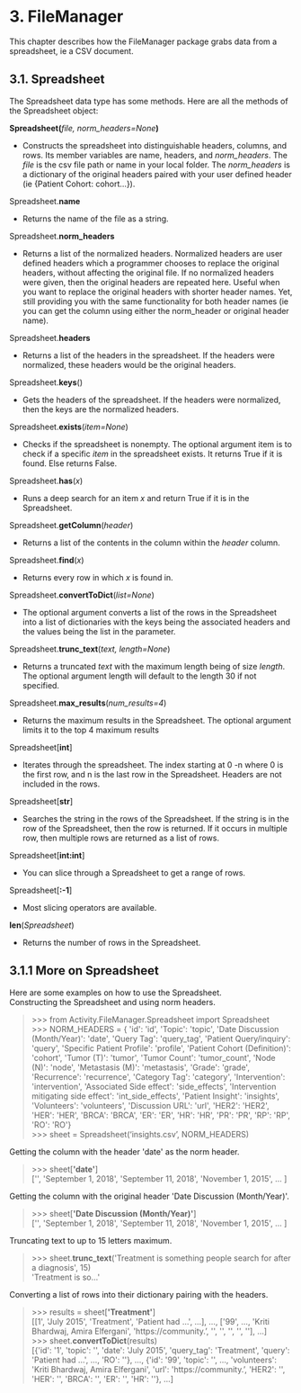 #
# 3. FileManager

This chapter describes how the FileManager package grabs data from a spreadsheet, ie a CSV document.

## 3.1. Spreadsheet

The Spreadsheet data type has some methods. Here are all the methods of the Spreadsheet object:

**Spreadsheet(**_file, norm\_headers=None_**)**

* Constructs the spreadsheet into distinguishable headers, columns, and rows. Its member variables are name, headers, and _norm\_headers_. The _file_ is the csv file path or name in your local folder. The _norm\_headers_ is a dictionary of the original headers paired with your user defined header (ie {Patient Cohort: cohort…}).

Spreadsheet.**name**

* Returns the name of the file as a string.

Spreadsheet.**norm\_headers**

* Returns a list of the normalized headers. Normalized headers are user defined headers which a programmer chooses to replace the original headers, without affecting the original file. If no normalized headers were given, then the original headers are repeated here. Useful when you want to replace the original headers with shorter header names. Yet, still providing you with the same functionality for both header names (ie you can get the column using either the norm\_header or original header name).

Spreadsheet.**headers**

* Returns a list of the headers in the spreadsheet. If the headers were normalized, these headers would be the original headers.

Spreadsheet.**keys**()

* Gets the headers of the spreadsheet. If the headers were normalized, then the keys are the normalized headers.

Spreadsheet.**exists**(_item=None_)

* Checks if the spreadsheet is nonempty. The optional argument item is to check if a specific _item_ in the spreadsheet exists. It returns True if it is found. Else returns False.

Spreadsheet.**has**(_x_)

* Runs a deep search for an item _x_ and return True if it is in the Spreadsheet.

Spreadsheet.**getColumn**(_header_)

* Returns a list of the contents in the column within the _header_ column.

Spreadsheet.**find**(_x_)

* Returns every row in which _x_ is found in.

Spreadsheet.**convertToDict**(_list=None_)

* The optional argument converts a list of the rows in the Spreadsheet into a list of dictionaries with the keys being the associated headers and the values being the list in the parameter.

Spreadsheet.**trunc\_text**(_text, length=None_)

* Returns a truncated _text_ with the maximum length being of size _length_. The optional argument length will default to the length 30 if not specified.

Spreadsheet.**max\_results**(_num\_results=4_)

* Returns the maximum results in the Spreadsheet. The optional argument limits it to the top 4 maximum results

Spreadsheet\[**int**\]

* Iterates through the spreadsheet. The index starting at 0 -n where 0 is the first row, and n is the last row in the Spreadsheet. Headers are not included in the rows.

Spreadsheet\[**str**\]

* Searches the string in the rows of the Spreadsheet. If the string is in the row of the Spreadsheet, then the row is returned. If it occurs in multiple row, then multiple rows are returned as a list of rows.

Spreadsheet\[**int:int**\]

* You can slice through a Spreadsheet to get a range of rows.

Spreadsheet\[**:-1**\]

* Most slicing operators are available.

**len**(_Spreadsheet_)

* Returns the number of rows in the Spreadsheet.

## 3.1.1 More on Spreadsheet

Here are some examples on how to use the Spreadsheet.  
Constructing the Spreadsheet and using norm headers.
> \>>> from Activity.FileManager.Spreadsheet import Spreadsheet  
> \>>> NORM_HEADERS = { 'id': 'id', 'Topic': 'topic', 'Date Discussion (Month/Year)': 'date', 'Query Tag': 'query_tag', 'Patient Query/inquiry': 'query', 'Specific Patient Profile': 'profile', 'Patient Cohort (Definition)': 'cohort', 'Tumor (T)': 'tumor', 'Tumor Count': 'tumor_count', 'Node (N)': 'node', 'Metastasis (M)': 'metastasis', 'Grade': 'grade', 'Recurrence': 'recurrence', 'Category Tag': 'category', 'Intervention': 'intervention', 'Associated Side effect': 'side_effects', 'Intervention mitigating side effect': 'int_side_effects', 'Patient Insight': 'insights', 'Volunteers': 'volunteers', 'Discussion URL': 'url', 'HER2': 'HER2', 'HER': 'HER', 'BRCA': 'BRCA', 'ER': 'ER', 'HR': 'HR', 'PR': 'PR', 'RP': 'RP', 'RO': 'RO'}   
> \>>> sheet = Spreadsheet(‘insights.csv’, NORM_HEADERS)  
  

Getting the column with the header 'date' as the norm header.
> \>>> sheet\[**'date'**\]  
['', 'September 1, 2018', 'September 11, 2018', 'November 1, 2015', … ]  
  

Getting the column with the original header 'Date Discussion (Month/Year)'.
> \>>> sheet\[**'Date Discussion (Month/Year)'**\]  
['', 'September 1, 2018', 'September 11, 2018', 'November 1, 2015', … ]  

Truncating text to up to 15 letters maximum.
> \>>> sheet.**trunc_text**('Treatment is something people search for after a diagnosis', 15)  
'Treatment is so...'   

Converting a list of rows into their dictionary pairing with the headers.
> \>>> results = sheet\[**'Treatment'**\]  
\[\[1', 'July 2015', 'Treatment', 'Patient had …', …\], …, \['99',  …,  'Kriti Bhardwaj, Amira Elfergani',  'https://community.’, '',  '', '', '', ''\], …\]  
> \>>> sheet.**convertToDict**(results)  
\[{'id': '1',  'topic': '',  'date': 'July 2015',  'query_tag': 'Treatment',  'query': 'Patient had …', …,  'RO': ''}, …, {'id': '99',  'topic': '', …,  'volunteers': 'Kriti Bhardwaj, Amira Elfergani',  'url': 'https://community.’, 'HER2': '',  'HER': '',  'BRCA': '',  'ER': '',  'HR': ''}, …\]  
